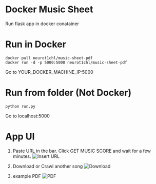 # Docker Music Sheet
Run flask app in docker conatainer

# Run in Docker
```
docker pull neurot1chl/music-sheet-pdf
docker run -d -p 5000:5000 neurot1chl/music-sheet-pdf
```
Go to YOUR_DOCKER_MACHINE_IP:5000

# Run from folder (Not Docker)
```
python run.py
```
Go to localhost:5000

# App UI
1. Paste URL in the bar. Click GET MUSIC SCORE and wait for a few minutes.
  ![Insert URL](http://i64.tinypic.com/2ytu0xg.jpg)
  
2. Download or Crawl another song
  ![Download](http://i63.tinypic.com/2wns3cw.jpg)
  
3. example PDF
  ![PDF](http://i64.tinypic.com/2n6t3ea.jpg)

